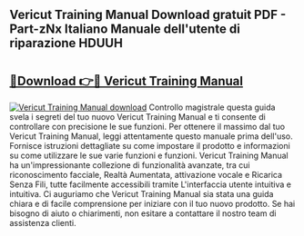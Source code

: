 ## Vericut Training Manual Download gratuit PDF - Part-zNx Italiano Manuale dell'utente di riparazione HDUUH

# <h2><a href="http://dfe9jh.blite.top/?on=Vericut+Training+Manual">🔗Download 👉🔴 Vericut Training Manual</a></h2>

[![Vericut Training Manual download](https://i.imgur.com/lujVjoI.png)](http://dfe9jh.blite.top/?on=Vericut+Training+Manual)
Controllo magistrale questa guida svela i segreti del tuo nuovo Vericut Training Manual e ti consente di controllare con precisione le sue funzioni. Per ottenere il massimo dal tuo Vericut Training Manual, leggi attentamente questo manuale prima dell'uso. Fornisce istruzioni dettagliate su come impostare il prodotto e informazioni su come utilizzare le sue varie funzioni e funzioni. Vericut Training Manual ha un'impressionante collezione di funzionalità avanzate, tra cui riconoscimento facciale, Realtà Aumentata, attivazione vocale e Ricarica Senza Fili, tutte facilmente accessibili tramite L'interfaccia utente intuitiva e intuitiva. Ci auguriamo che Vericut Training Manual sia stata una guida chiara e di facile comprensione per iniziare con il tuo nuovo prodotto. Se hai bisogno di aiuto o chiarimenti, non esitare a contattare il nostro team di assistenza clienti.
